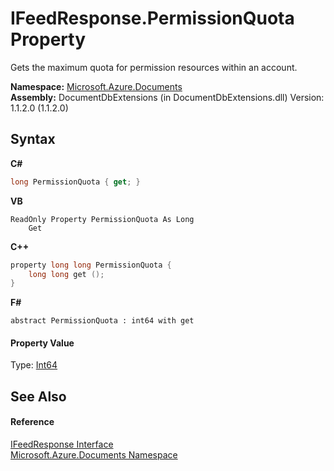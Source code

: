 # IFeedResponse.PermissionQuota Property 
 

Gets the maximum quota for permission resources within an account.

**Namespace:**&nbsp;<a href="856b2e23-9c8b-2618-f913-67d85d500616">Microsoft.Azure.Documents</a><br />**Assembly:**&nbsp;DocumentDbExtensions (in DocumentDbExtensions.dll) Version: 1.1.2.0 (1.1.2.0)

## Syntax

**C#**<br />
``` C#
long PermissionQuota { get; }
```

**VB**<br />
``` VB
ReadOnly Property PermissionQuota As Long
	Get
```

**C++**<br />
``` C++
property long long PermissionQuota {
	long long get ();
}
```

**F#**<br />
``` F#
abstract PermissionQuota : int64 with get

```


#### Property Value
Type: <a href="http://msdn2.microsoft.com/en-us/library/6yy583ek" target="_blank">Int64</a>

## See Also


#### Reference
<a href="cbcd444d-ffe1-6199-9c3a-29fa6b4f474e">IFeedResponse Interface</a><br /><a href="856b2e23-9c8b-2618-f913-67d85d500616">Microsoft.Azure.Documents Namespace</a><br />
